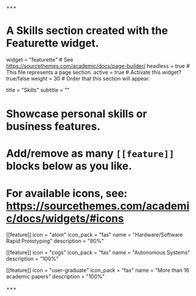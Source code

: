 +++
# A Skills section created with the Featurette widget.
widget = "featurette"  # See https://sourcethemes.com/academic/docs/page-builder/
headless = true  # This file represents a page section.
active = true  # Activate this widget? true/false
weight = 30  # Order that this section will appear.

title = "Skills"
subtitle = ""

# Showcase personal skills or business features.
# 
# Add/remove as many `[[feature]]` blocks below as you like.
# 
# For available icons, see: https://sourcethemes.com/academic/docs/widgets/#icons

[[feature]]
  icon = "atom"
  icon_pack = "fas"
  name = "Hardware/Software Rapid Prototyping"
  description = "90%"
  
[[feature]]
  icon = "cogs"
  icon_pack = "fas"
  name = "Autonomous Systems"
  description = "100%"  

[[feature]]
  icon = "user-graduate"
  icon_pack = "fas"
  name = "More than 16 academic papers"
  description = "100%"

+++
